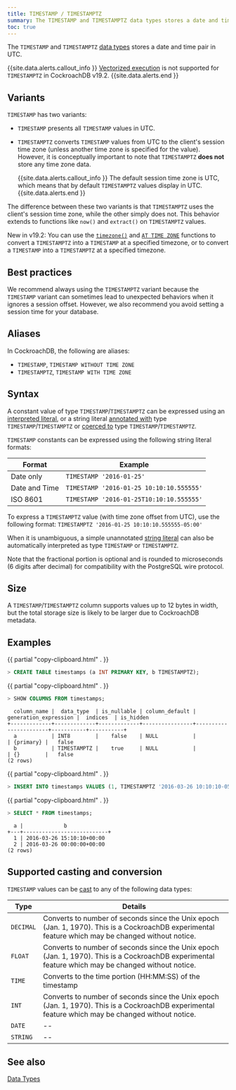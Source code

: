 ```yaml
---
title: TIMESTAMP / TIMESTAMPTZ
summary: The TIMESTAMP and TIMESTAMPTZ data types stores a date and time pair in UTC.
toc: true
---
```


The `TIMESTAMP` and `TIMESTAMPTZ` [data types](data-types.html) stores a date and time pair in UTC.

{{site.data.alerts.callout_info }}
[Vectorized execution](vectorized-execution.html) is not supported for `TIMESTAMPTZ` in CockroachDB v19.2.
{{site.data.alerts.end }}

## Variants

`TIMESTAMP` has two variants:

- `TIMESTAMP` presents all `TIMESTAMP` values in UTC.

- `TIMESTAMPTZ` converts `TIMESTAMP` values from UTC to the client's session time zone (unless another time zone is specified for the value). However, it is conceptually important to note that `TIMESTAMPTZ` **does not** store any time zone data.

    {{site.data.alerts.callout_info }}
    The default session time zone is UTC, which means that by default `TIMESTAMPTZ` values display in UTC.
    {{site.data.alerts.end }}

The difference between these two variants is that `TIMESTAMPTZ` uses the client's session time zone, while the other simply does not. This behavior extends to functions like `now()` and `extract()` on `TIMESTAMPTZ` values.

<span class="version-tag">New in v19.2:</span> You can use the [`timezone()`](functions-and-operators.html#date-and-time-functions) and [`AT TIME ZONE`](functions-and-operators.html#special-syntax-forms) functions to convert a `TIMESTAMPTZ` into a `TIMESTAMP` at a specified timezone, or to convert a `TIMESTAMP` into a `TIMESTAMPTZ` at a specified timezone.

## Best practices

We recommend always using the `TIMESTAMPTZ` variant because the `TIMESTAMP` variant can sometimes lead to unexpected behaviors when it ignores a session offset. However, we also recommend you avoid setting a session time for your database.

## Aliases

In CockroachDB, the following are aliases:

- `TIMESTAMP`, `TIMESTAMP WITHOUT TIME ZONE`
- `TIMESTAMPTZ`, `TIMESTAMP WITH TIME ZONE`

## Syntax

A constant value of type `TIMESTAMP`/`TIMESTAMPTZ` can be expressed using an
[interpreted literal](sql-constants.html#interpreted-literals), or a
string literal
[annotated with](scalar-expressions.html#explicitly-typed-expressions)
type `TIMESTAMP`/`TIMESTAMPTZ` or
[coerced to](scalar-expressions.html#explicit-type-coercions) type
`TIMESTAMP`/`TIMESTAMPTZ`.

`TIMESTAMP` constants can be expressed using the
following string literal formats:

Format | Example
-------|--------
Date only | `TIMESTAMP '2016-01-25'`
Date and Time | `TIMESTAMP '2016-01-25 10:10:10.555555'`
ISO 8601 | `TIMESTAMP '2016-01-25T10:10:10.555555'`

To express a `TIMESTAMPTZ` value (with time zone offset from UTC), use
the following format: `TIMESTAMPTZ '2016-01-25 10:10:10.555555-05:00'`

When it is unambiguous, a simple unannotated [string literal](sql-constants.html#string-literals) can also
be automatically interpreted as type `TIMESTAMP` or `TIMESTAMPTZ`.

Note that the fractional portion is optional and is rounded to
microseconds (6 digits after decimal) for compatibility with the
PostgreSQL wire protocol.

## Size

A `TIMESTAMP`/`TIMESTAMPTZ` column supports values up to 12 bytes in width, but the total storage size is likely to be larger due to CockroachDB metadata.

## Examples

{{ partial "copy-clipboard.html" . }}
~~~ sql
> CREATE TABLE timestamps (a INT PRIMARY KEY, b TIMESTAMPTZ);
~~~

{{ partial "copy-clipboard.html" . }}
~~~ sql
> SHOW COLUMNS FROM timestamps;
~~~

~~~
  column_name |  data_type  | is_nullable | column_default | generation_expression |  indices  | is_hidden
+-------------+-------------+-------------+----------------+-----------------------+-----------+-----------+
  a           | INT8        |    false    | NULL           |                       | {primary} |   false
  b           | TIMESTAMPTZ |    true     | NULL           |                       | {}        |   false
(2 rows)
~~~

{{ partial "copy-clipboard.html" . }}
~~~ sql
> INSERT INTO timestamps VALUES (1, TIMESTAMPTZ '2016-03-26 10:10:10-05:00'), (2, TIMESTAMPTZ '2016-03-26');
~~~

{{ partial "copy-clipboard.html" . }}
~~~ sql
> SELECT * FROM timestamps;
~~~

~~~
  a |             b
+---+---------------------------+
  1 | 2016-03-26 15:10:10+00:00
  2 | 2016-03-26 00:00:00+00:00
(2 rows)
~~~

## Supported casting and conversion

`TIMESTAMP` values can be [cast](data-types.html#data-type-conversions-and-casts) to any of the following data types:

Type | Details
-----|--------
`DECIMAL` | Converts to number of seconds since the Unix epoch (Jan. 1, 1970). This is a CockroachDB experimental feature which may be changed without notice.
`FLOAT` | Converts to number of seconds since the Unix epoch (Jan. 1, 1970). This is a CockroachDB experimental feature which may be changed without notice.
`TIME` | Converts to the time portion (HH:MM:SS) of the timestamp
`INT` | Converts to number of seconds since the Unix epoch (Jan. 1, 1970). This is a CockroachDB experimental feature which may be changed without notice.
`DATE` | --
`STRING` | --

## See also

[Data Types](data-types.html)
